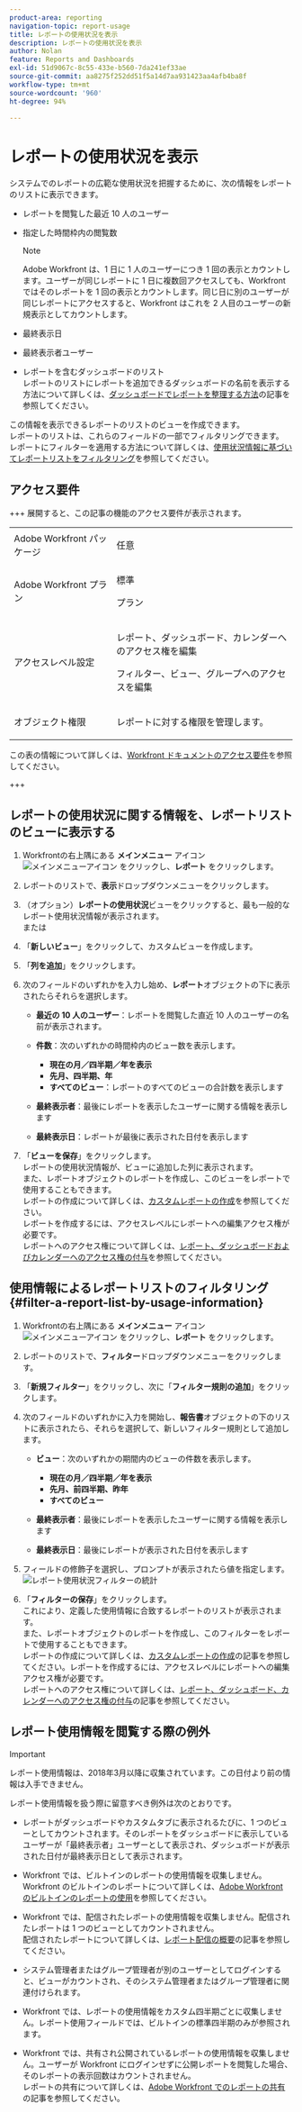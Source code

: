 ```yaml
---
product-area: reporting
navigation-topic: report-usage
title: レポートの使用状況を表示
description: レポートの使用状況を表示
author: Nolan
feature: Reports and Dashboards
exl-id: 51d9067c-8c55-433e-b560-7da241ef33ae
source-git-commit: aa8275f252dd51f5a14d7aa931423aa4afb4ba8f
workflow-type: tm+mt
source-wordcount: '960'
ht-degree: 94%

---
```


# レポートの使用状況を表示

<!--
<p data-mc-conditions="QuicksilverOrClassic.Draft mode">(NOTE: : *** DO NOT CHANGE, REMOVE, CHANGE LINK, RENAME THIS ARTICLE- IT IS LINKED TO THE PENDO GUIDE FOR THE MAIN REPORTS AREA***)</p>
-->

システムでのレポートの広範な使用状況を把握するために、次の情報をレポートのリストに表示できます。

* レポートを閲覧した最近 10 人のユーザー
* 指定した時間枠内の閲覧数

  >[!NOTE]
  >
  >Adobe Workfront は、1 日に 1 人のユーザーにつき 1 回の表示とカウントします。ユーザーが同じレポートに 1 日に複数回アクセスしても、Workfront ではそのレポートを 1 回の表示とカウントします。同じ日に別のユーザーが同じレポートにアクセスすると、Workfront はこれを 2 人目のユーザーの新規表示としてカウントします。

* 最終表示日
* 最終表示者ユーザー
* レポートを含むダッシュボードのリスト\
  レポートのリストにレポートを追加できるダッシュボードの名前を表示する方法について詳しくは、[ダッシュボードでレポートを整理する方法](../../../reports-and-dashboards/reports/report-usage/understand-how-organize-reports-dashboard.md)の記事を参照してください。

この情報を表示できるレポートのリストのビューを作成できます。\
レポートのリストは、これらのフィールドの一部でフィルタリングできます。\
レポートにフィルターを適用する方法について詳しくは、[使用状況情報に基づいてレポートリストをフィルタリング](#filter-a-report-list-by-usage-information)を参照してください。

## アクセス要件

+++ 展開すると、この記事の機能のアクセス要件が表示されます。 

<table style="table-layout:auto"> 
 <col> 
 <col> 
 <tbody> 
  <tr> 
   <td role="rowheader">Adobe Workfront パッケージ</td> 
   <td> <p>任意</p> </td> 
  </tr> 
  <tr> 
   <td role="rowheader">Adobe Workfront プラン</td> 
   <td> 
   <p>標準</p>
   <p>プラン </p> </td> 
  </tr> 
  <tr> 
   <td role="rowheader">アクセスレベル設定</td> 
   <td> <p>レポート、ダッシュボード、カレンダーへのアクセス権を編集</p> <p>フィルター、ビュー、グループへのアクセスを編集</p></td> 
  </tr> 
  <tr> 
   <td role="rowheader">オブジェクト権限</td> 
   <td> <p>レポートに対する権限を管理します。</p></td> 
  </tr> 
 </tbody> 
</table>

この表の情報について詳しくは、[Workfront ドキュメントのアクセス要件](/help/quicksilver/administration-and-setup/add-users/access-levels-and-object-permissions/access-level-requirements-in-documentation.md)を参照してください。

+++

## レポートの使用状況に関する情報を、レポートリストのビューに表示する

1. Workfrontの右上隅にある **メインメニュー** アイコン ![ メインメニューアイコン ](assets/main-menu-icon.png) をクリックし、**レポート** をクリックします。

1. レポートのリストで、**表示**&#x200B;ドロップダウンメニューをクリックします。
1. （オプション）**レポートの使用状況**&#x200B;ビューをクリックすると、最も一般的なレポート使用状況情報が表示されます。\
   または

1. 「**新しいビュー**」をクリックして、カスタムビューを作成します。
1. 「**列を追加**」をクリックします。
1. 次のフィールドのいずれかを入力し始め、**レポート**&#x200B;オブジェクトの下に表示されたらそれらを選択します。

   * **最近の 10 人のユーザー**：レポートを閲覧した直近 10 人のユーザーの名前が表示されます。
   * **件数**：次のいずれかの時間枠内のビュー数を表示します。

      * **現在の月／四半期／年を表示**
      * **先月、四半期、年**
      * **すべてのビュー**：レポートのすべてのビューの合計数を表示します

   * **最終表示者**：最後にレポートを表示したユーザーに関する情報を表示します
   * **最終表示日**：レポートが最後に表示された日付を表示します

1. 「**ビューを保存**」をクリックします。\
   レポートの使用状況情報が、ビューに追加した列に表示されます。\
   また、レポートオブジェクトのレポートを作成し、このビューをレポートで使用することもできます。\
   レポートの作成について詳しくは、[カスタムレポートの作成](../../../reports-and-dashboards/reports/creating-and-managing-reports/create-custom-report.md)を参照してください。\
   レポートを作成するには、アクセスレベルにレポートへの編集アクセス権が必要です。\
   レポートへのアクセス権について詳しくは、[レポート、ダッシュボードおよびカレンダーへのアクセス権の付与](../../../administration-and-setup/add-users/configure-and-grant-access/grant-access-reports-dashboards-calendars.md)を参照してください。

## 使用情報によるレポートリストのフィルタリング {#filter-a-report-list-by-usage-information}

1. Workfrontの右上隅にある **メインメニュー** アイコン ![ メインメニューアイコン ](assets/main-menu-icon.png) をクリックし、**レポート** をクリックします。
1. レポートのリストで、**フィルター**&#x200B;ドロップダウンメニューをクリックします。
1. 「**新規フィルター**」をクリックし、次に「**フィルター規則の追加**」をクリックします。
1. 次のフィールドのいずれかに入力を開始し、**報告書**&#x200B;オブジェクトの下のリストに表示されたら、それらを選択して、新しいフィルター規則として追加します。

   * **ビュー**：次のいずれかの期間内のビューの件数を表示します。

      * **現在の月／四半期／年を表示**
      * **先月、前四半期、昨年**
      * **すべてのビュー**

   * **最終表示者**：最後にレポートを表示したユーザーに関する情報を表示します
   * **最終表示日**：最後にレポートが表示された日付を表示します

1. フィールドの修飾子を選択し、プロンプトが表示されたら値を指定します。\
   ![ レポート使用状況フィルターの統計 ](assets/qs-report-usage-filter-statistics-350x150.png)

1. 「**フィルターの保存**」をクリックします。\
   これにより、定義した使用情報に合致するレポートのリストが表示されます。\
   また、レポートオブジェクトのレポートを作成し、このフィルターをレポートで使用することもできます。\
   レポートの作成について詳しくは、[カスタムレポートの作成](../../../reports-and-dashboards/reports/creating-and-managing-reports/create-custom-report.md)の記事を参照してください。レポートを作成するには、アクセスレベルにレポートへの編集アクセス権が必要です。\
   レポートへのアクセス権について詳しくは、[レポート、ダッシュボード、カレンダーへのアクセス権の付与](../../../administration-and-setup/add-users/configure-and-grant-access/grant-access-reports-dashboards-calendars.md)の記事を参照してください。

## レポート使用情報を閲覧する際の例外

>[!IMPORTANT]
>
>レポート使用情報は、2018年3月以降に収集されています。この日付より前の情報は入手できません。

レポート使用情報を扱う際に留意すべき例外は次のとおりです。

* レポートがダッシュボードやカスタムタブに表示されるたびに、1 つのビューとしてカウントされます。そのレポートをダッシュボードに表示しているユーザーが「最終表示者」ユーザーとして表示され、ダッシュボードが表示された日付が最終表示日として表示されます。
* Workfront では、ビルトインのレポートの使用情報を収集しません。\
  Workfront のビルトインのレポートについて詳しくは、[Adobe Workfront のビルトインのレポートの使用](../../../reports-and-dashboards/reports/using-built-in-reports/use-workfront-built-in-reports.md)を参照してください。

* Workfront では、配信されたレポートの使用情報を収集しません。配信されたレポートは 1 つのビューとしてカウントされません。\
  配信されたレポートについて詳しくは、[レポート配信の概要](../../../reports-and-dashboards/reports/creating-and-managing-reports/set-up-report-deliveries.md)の記事を参照してください。

* システム管理者またはグループ管理者が別のユーザーとしてログインすると、ビューがカウントされ、そのシステム管理者またはグループ管理者に関連付けられます。
* Workfront では、レポートの使用情報をカスタム四半期ごとに収集しません。レポート使用フィールドでは、ビルトインの標準四半期のみが参照されます。
* Workfront では、共有され公開されているレポートの使用情報を収集しません。ユーザーが Workfront にログインせずに公開レポートを閲覧した場合、そのレポートの表示回数はカウントされません。\
  レポートの共有について詳しくは、[Adobe Workfront でのレポートの共有](../../../reports-and-dashboards/reports/creating-and-managing-reports/share-report.md)の記事を参照してください。
